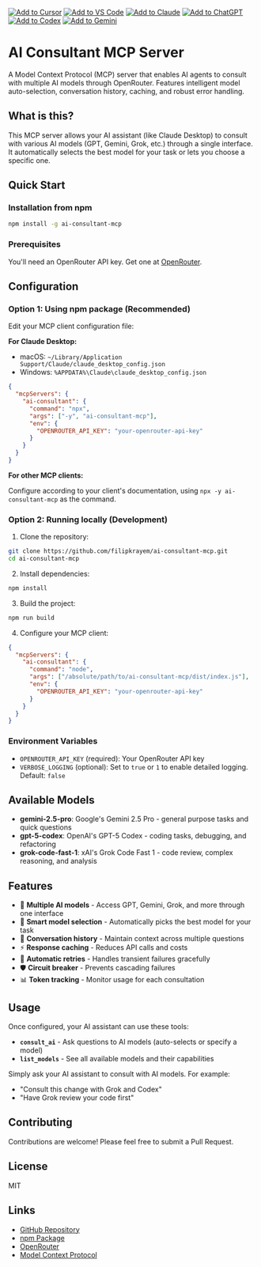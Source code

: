 [![Add to Cursor](https://fastmcp.me/badges/cursor_dark.svg)](https://fastmcp.me/MCP/Details/1328/ai-consultant-openrouter)
[![Add to VS Code](https://fastmcp.me/badges/vscode_dark.svg)](https://fastmcp.me/MCP/Details/1328/ai-consultant-openrouter)
[![Add to Claude](https://fastmcp.me/badges/claude_dark.svg)](https://fastmcp.me/MCP/Details/1328/ai-consultant-openrouter)
[![Add to ChatGPT](https://fastmcp.me/badges/chatgpt_dark.svg)](https://fastmcp.me/MCP/Details/1328/ai-consultant-openrouter)
[![Add to Codex](https://fastmcp.me/badges/codex_dark.svg)](https://fastmcp.me/MCP/Details/1328/ai-consultant-openrouter)
[![Add to Gemini](https://fastmcp.me/badges/gemini_dark.svg)](https://fastmcp.me/MCP/Details/1328/ai-consultant-openrouter)

# AI Consultant MCP Server

A Model Context Protocol (MCP) server that enables AI agents to consult with multiple AI models through OpenRouter. Features intelligent model auto-selection, conversation history, caching, and robust error handling.

## What is this?

This MCP server allows your AI assistant (like Claude Desktop) to consult with various AI models (GPT, Gemini, Grok, etc.) through a single interface. It automatically selects the best model for your task or lets you choose a specific one.

## Quick Start

### Installation from npm

```bash
npm install -g ai-consultant-mcp
```

### Prerequisites

You'll need an OpenRouter API key. Get one at [OpenRouter](https://openrouter.ai/).

## Configuration

### Option 1: Using npm package (Recommended)

Edit your MCP client configuration file:

**For Claude Desktop:**

- macOS: `~/Library/Application Support/Claude/claude_desktop_config.json`
- Windows: `%APPDATA%\Claude\claude_desktop_config.json`

```json
{
  "mcpServers": {
    "ai-consultant": {
      "command": "npx",
      "args": ["-y", "ai-consultant-mcp"],
      "env": {
        "OPENROUTER_API_KEY": "your-openrouter-api-key"
      }
    }
  }
}
```

**For other MCP clients:**

Configure according to your client's documentation, using `npx -y ai-consultant-mcp` as the command.

### Option 2: Running locally (Development)

1. Clone the repository:

```bash
git clone https://github.com/filipkrayem/ai-consultant-mcp.git
cd ai-consultant-mcp
```

2. Install dependencies:

```bash
npm install
```

3. Build the project:

```bash
npm run build
```

4. Configure your MCP client:

```json
{
  "mcpServers": {
    "ai-consultant": {
      "command": "node",
      "args": ["/absolute/path/to/ai-consultant-mcp/dist/index.js"],
      "env": {
        "OPENROUTER_API_KEY": "your-openrouter-api-key"
      }
    }
  }
}
```

### Environment Variables

- `OPENROUTER_API_KEY` (required): Your OpenRouter API key
- `VERBOSE_LOGGING` (optional): Set to `true` or `1` to enable detailed logging. Default: `false`

## Available Models

- **gemini-2.5-pro**: Google's Gemini 2.5 Pro - general purpose tasks and quick questions
- **gpt-5-codex**: OpenAI's GPT-5 Codex - coding tasks, debugging, and refactoring
- **grok-code-fast-1**: xAI's Grok Code Fast 1 - code review, complex reasoning, and analysis

## Features

- 🤖 **Multiple AI models** - Access GPT, Gemini, Grok, and more through one interface
- 🎯 **Smart model selection** - Automatically picks the best model for your task
- 💬 **Conversation history** - Maintain context across multiple questions
- ⚡ **Response caching** - Reduces API calls and costs
- 🔄 **Automatic retries** - Handles transient failures gracefully
- 🛡️ **Circuit breaker** - Prevents cascading failures
- 📊 **Token tracking** - Monitor usage for each consultation

## Usage

Once configured, your AI assistant can use these tools:

- **`consult_ai`** - Ask questions to AI models (auto-selects or specify a model)
- **`list_models`** - See all available models and their capabilities

Simply ask your AI assistant to consult with AI models. For example:

- "Consult this change with Grok and Codex"
- "Have Grok review your code first"

## Contributing

Contributions are welcome! Please feel free to submit a Pull Request.

## License

MIT

## Links

- [GitHub Repository](https://github.com/filipkrayem/ai-consultant-mcp)
- [npm Package](https://www.npmjs.com/package/ai-consultant-mcp)
- [OpenRouter](https://openrouter.ai/)
- [Model Context Protocol](https://modelcontextprotocol.io/)
